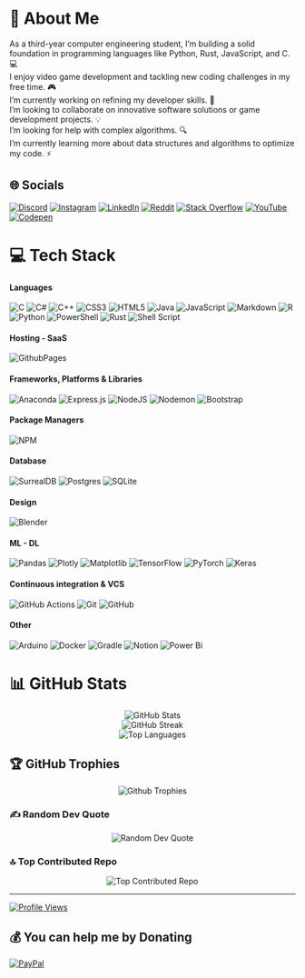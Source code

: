 # 💫 About Me

As a third-year computer engineering student, I’m building a solid foundation in programming languages like Python, Rust, JavaScript, and C. 💻 <br>I enjoy video game development and tackling new coding challenges in my free time. 🎮<br>I’m currently working on refining my developer skills. 🤖<br>I’m looking to collaborate on innovative software solutions or game development projects. 💡<br>I’m looking for help with complex algorithms. 🔍<br>I’m currently learning more about data structures and algorithms to optimize my code. ⚡<br>

## 🌐 Socials

[![Discord](https://img.shields.io/badge/Discord-%237289DA.svg?logo=discord&logoColor=white)](https://discordapp.com/users/753775310574583820)
[![Instagram](https://img.shields.io/badge/Instagram-C13584.svg?logo=Instagram&logoColor=white)](https://instagram.com/fram_vlz/)
[![LinkedIn](https://img.shields.io/badge/LinkedIn-%230077B5.svg?logo=linkedin&logoColor=white)](https://linkedin.com/in/francisco-martin-velez-manrique/)
[![Reddit](https://img.shields.io/badge/Reddit-%23FF4500.svg?logo=Reddit&logoColor=white)](https://reddit.com/user/Last_Raise9661/)
[![Stack Overflow](https://img.shields.io/badge/-Stackoverflow-FE7A16?logo=stack-overflow&logoColor=white)](https://stackoverflow.com/users/27100884/fram446742)
[![YouTube](https://img.shields.io/badge/YouTube-%23FF0000.svg?logo=YouTube&logoColor=white)](https://youtube.com/@franciscomartinvelezmanriq9685)
[![Codepen](https://img.shields.io/badge/Codepen-000000?style=for-the-badge&logo=codepen&logoColor=white)](https://codepen.io/Francisco-Mart-n-V-lez-Manrique)

# 💻 Tech Stack

#### Languages

![C](https://img.shields.io/badge/c-%2300599C.svg?style=for-the-badge&logo=c&logoColor=white)
![C#](https://img.shields.io/badge/c%23-%23239120.svg?style=for-the-badge&logo=csharp&logoColor=white)
![C++](https://img.shields.io/badge/c++-%2300599C.svg?style=for-the-badge&logo=c%2B%2B&logoColor=white)
![CSS3](https://img.shields.io/badge/-CSS3-000?style=for-the-badge&logo=css3)
![HTML5](https://img.shields.io/badge/html5-%23E34F26.svg?style=for-the-badge&logo=html5&logoColor=white)
![Java](https://img.shields.io/badge/java-%23ED8B00.svg?style=for-the-badge&logo=openjdk&logoColor=white)
![JavaScript](https://img.shields.io/badge/javascript-%23323330.svg?style=for-the-badge&logo=javascript&logoColor=%23F7DF1E)
![Markdown](https://img.shields.io/badge/markdown-%23000000.svg?style=for-the-badge&logo=markdown&logoColor=white)
![R](https://img.shields.io/badge/r-%23276DC3.svg?style=for-the-badge&logo=r&logoColor=white)
![Python](https://img.shields.io/badge/python-3670A0?style=for-the-badge&logo=python&logoColor=ffdd54)
![PowerShell](https://img.shields.io/badge/PowerShell-%235391FE.svg?style=for-the-badge&logo=powershell&logoColor=white)
![Rust](https://img.shields.io/badge/rust-%23000000.svg?style=for-the-badge&logo=rust&logoColor=white)
![Shell Script](https://img.shields.io/badge/shell_script-%23121011.svg?style=for-the-badge&logo=gnu-bash&logoColor=white)

#### Hosting - SaaS

![GithubPages](https://img.shields.io/badge/github%20pages-121013?style=for-the-badge&logo=github&logoColor=white)

#### Frameworks, Platforms & Libraries

![Anaconda](https://img.shields.io/badge/Anaconda-%2344A833.svg?style=for-the-badge&logo=anaconda&logoColor=white)
![Express.js](https://img.shields.io/badge/express.js-%23404d59.svg?style=for-the-badge&logo=express&logoColor=%2361DAFB)
![NodeJS](https://img.shields.io/badge/node.js-6DA55F?style=for-the-badge&logo=node.js&logoColor=white)
![Nodemon](https://img.shields.io/badge/NODEMON-%23323330.svg?style=for-the-badge&logo=nodemon&logoColor=%BBDEAD)
![Bootstrap](https://img.shields.io/badge/bootstrap-%238511FA.svg?style=for-the-badge&logo=bootstrap&logoColor=white)

#### Package Managers

![NPM](https://img.shields.io/badge/NPM-%23CB3837.svg?style=for-the-badge&logo=npm&logoColor=white)

#### Database

![SurrealDB](https://img.shields.io/badge/SurrealDB-FF00A0?style=for-the-badge&logo=surrealdb&logoColor=white)
![Postgres](https://img.shields.io/badge/postgres-%23316192.svg?style=for-the-badge&logo=postgresql&logoColor=white)
![SQLite](https://img.shields.io/badge/sqlite-%2307405e.svg?style=for-the-badge&logo=sqlite&logoColor=white)

#### Design

![Blender](https://img.shields.io/badge/blender-%23F5792A.svg?style=for-the-badge&logo=blender&logoColor=white)

#### ML - DL

![Pandas](https://img.shields.io/badge/pandas-%23150458.svg?style=for-the-badge&logo=pandas&logoColor=white)
![Plotly](https://img.shields.io/badge/Plotly-%233F4F75.svg?style=for-the-badge&logo=plotly&logoColor=white)
![Matplotlib](https://img.shields.io/badge/Matplotlib-%23ffffff.svg?style=for-the-badge&logo=Matplotlib&logoColor=black)
![TensorFlow](https://img.shields.io/badge/TensorFlow-%23FF6F00.svg?style=for-the-badge&logo=TensorFlow&logoColor=white)
![PyTorch](https://img.shields.io/badge/PyTorch-%23EE4C2C.svg?style=for-the-badge&logo=PyTorch&logoColor=white)
![Keras](https://img.shields.io/badge/Keras-%23D00000.svg?style=for-the-badge&logo=Keras&logoColor=white)

#### Continuous integration & VCS

![GitHub Actions](https://img.shields.io/badge/github%20actions-%232671E5.svg?style=for-the-badge&logo=githubactions&logoColor=white)
![Git](https://img.shields.io/badge/git-%23F05033.svg?style=for-the-badge&logo=git&logoColor=white)
![GitHub](https://img.shields.io/badge/github-%23121011.svg?style=for-the-badge&logo=github&logoColor=white)

#### Other

![Arduino](https://img.shields.io/badge/-Arduino-00979D?style=for-the-badge&logo=Arduino&logoColor=white)
![Docker](https://img.shields.io/badge/docker-%230db7ed.svg?style=for-the-badge&logo=docker&logoColor=white)
![Gradle](https://img.shields.io/badge/Gradle-02303A.svg?style=for-the-badge&logo=Gradle&logoColor=white)
![Notion](https://img.shields.io/badge/Notion-%23000000.svg?style=for-the-badge&logo=notion&logoColor=white)
![Power Bi](https://img.shields.io/badge/power_bi-F2C811?style=for-the-badge&logo=powerbi&logoColor=black)

# 📊 GitHub Stats

<div align="center">
    <picture>
        <source media="(max-width: 600px)" srcset="https://github-readme-stats.vercel.app/api?username=fram446742&theme=highcontrast&hide_border=false&include_all_commits=true&count_private=true&layout=compact">
        <img src="https://github-readme-stats.vercel.app/api?username=fram446742&theme=highcontrast&hide_border=false&include_all_commits=true&count_private=true" alt="GitHub Stats"/><br/>
    </picture>
    <picture>
        <source media="(max-width: 600px)" srcset="https://github-readme-streak-stats.herokuapp.com/?user=fram446742&theme=highcontrast&hide_border=false&layout=compact">
        <img src="https://github-readme-streak-stats.herokuapp.com/?user=fram446742&theme=highcontrast&hide_border=false" alt="GitHub Streak"/><br/>
    </picture>
    <picture>
        <source media="(max-width: 600px)" srcset="https://github-readme-stats.vercel.app/api/top-langs/?username=fram446742&theme=highcontrast&hide_border=false&include_all_commits=true&count_private=true&layout=compact">
        <img src="https://github-readme-stats.vercel.app/api/top-langs/?username=fram446742&theme=highcontrast&hide_border=false&include_all_commits=true&count_private=true&layout=compact" alt="Top Languages"/>
    </picture>
</div>

## 🏆 GitHub Trophies

<div align="center">
    <img src="https://github-profile-trophy.vercel.app/?username=fram446742&theme=radical&no-frame=false&no-bg=true&margin-w=4" alt="Github Trophies"/><br/>
</div>

### ✍️ Random Dev Quote

<div align="center">
    <img src="https://quotes-github-readme.vercel.app/api?type=horizontal&theme=radical" alt="Random Dev Quote"/><br/>
</div>

### 🔝 Top Contributed Repo

<div align="center">
    <img src="https://github-contributor-stats.vercel.app/api?username=fram446742&limit=5&theme=highcontrast&combine_all_yearly_contributions=true" alt="Top Contributed Repo"/><br/>
</div>

---
[![Profile Views](https://visitcount.itsvg.in/api?id=fram446742&icon=0&color=13)](https://visitcount.itsvg.in)

## 💰 You can help me by Donating

  <!-- [![BuyMeACoffee](https://img.shields.io/badge/Buy%20Me%20a%20Coffee-ffdd00?style=for-the-badge&logo=buy-me-a-coffee&logoColor=black)](https://buymeacoffee.com/Jg0x88IMNo) --->
[![PayPal](https://img.shields.io/badge/PayPal-00457C?style=for-the-badge&logo=paypal&logoColor=white)](https://paypal.me/fram446742)

<!-- Proudly created with GPRM ( https://gprm.itsvg.in ) -->
